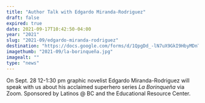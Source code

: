 ```yaml
---
title: "Author Talk with Edgardo Miranda-Rodriguez"
draft: false
expired: true
date: 2021-09-17T10:42:50-04:00
year: "2021"
slug: "2021-09/edgardo-miranda-rodriguez"
destination: "https://docs.google.com/forms/d/1QpgDd_-lN7uX9GkI9HbyMDnTSYAGvtSzEK29BMSoPl0/edit?usp=sharing"
imagethumb: "2021-09/la-borinqueña.jpg"
imagealt: ""
type: "news"
---
```


On Sept. 28 12-1:30 pm graphic novelist Edgardo Miranda-Rodriguez will speak with us about his acclaimed superhero series *La Borinqueña* via Zoom. Sponsored by Latinos @ BC and the Educational Resource Center.
